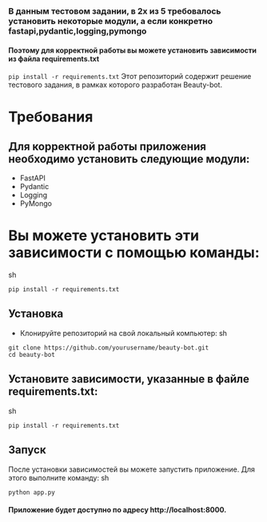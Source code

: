 ### В данным тестовом задании, в 2х из 5 требовалось установить некоторые модули, а если конкретно fastapi,pydantic,logging,pymongo
#### Поэтому для корректной работы вы можете установить зависимости из файла requirements.txt
```pip install -r requirements.txt```
Этот репозиторий содержит решение тестового задания, в рамках которого разработан Beauty-bot.

# Требования
## Для корректной работы приложения необходимо установить следующие модули:

- FastAPI
- Pydantic
- Logging
- PyMongo

# Вы можете установить эти зависимости с помощью команды:

sh
```
pip install -r requirements.txt
```
## Установка
- Клонируйте репозиторий на свой локальный компьютер:
sh
```
git clone https://github.com/yourusername/beauty-bot.git
cd beauty-bot
```
## Установите зависимости, указанные в файле requirements.txt:
sh
```
pip install -r requirements.txt
```
## Запуск
После установки зависимостей вы можете запустить приложение. Для этого выполните команду:
sh
```
python app.py
```
#### Приложение будет доступно по адресу http://localhost:8000.
